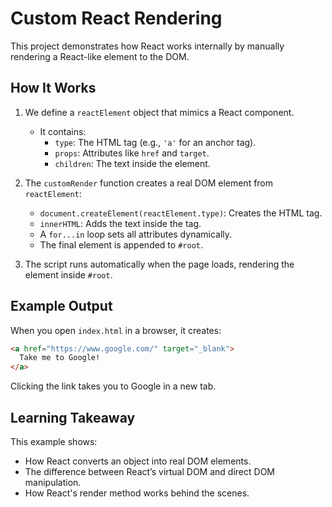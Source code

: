 # Custom React Rendering

This project demonstrates how React works internally by manually rendering a React-like element to the DOM.

## How It Works

1. We define a `reactElement` object that mimics a React component.
   - It contains:
     - `type`: The HTML tag (e.g., `'a'` for an anchor tag).
     - `props`: Attributes like `href` and `target`.
     - `children`: The text inside the element.

2. The `customRender` function creates a real DOM element from `reactElement`:
   - `document.createElement(reactElement.type)`: Creates the HTML tag.
   - `innerHTML`: Adds the text inside the tag.
   - A `for...in` loop sets all attributes dynamically.
   - The final element is appended to `#root`.

3. The script runs automatically when the page loads, rendering the element inside `#root`.

## Example Output

When you open `index.html` in a browser, it creates:

```html
<a href="https://www.google.com/" target="_blank">
  Take me to Google!
</a>
```

Clicking the link takes you to Google in a new tab.

## Learning Takeaway
This example shows:

- How React converts an object into real DOM elements.
- The difference between React’s virtual DOM and direct DOM manipulation.
- How React's render method works behind the scenes.
